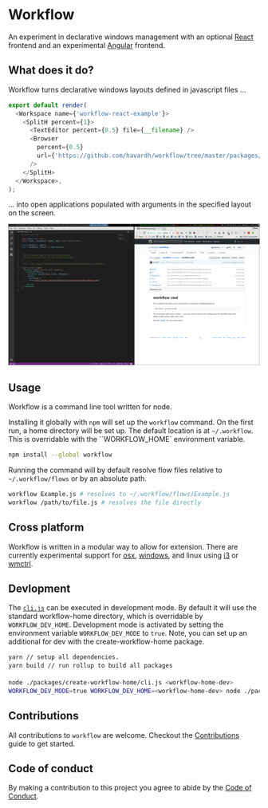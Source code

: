 # Workflow

An experiment in declarative windows management with an optional [React](packages/workflow-react)
frontend and an experimental [Angular](packages/workflow-angular) frontend.

## What does it do?

Workflow turns declarative windows layouts defined in javascript files ...

```javascript
export default render(
  <Workspace name={'workflow-react-example'}>
    <SplitH percent={1}>
      <TextEditor percent={0.5} file={__filename} />
      <Browser
        percent={0.5}
        url={'https://github.com/havardh/workflow/tree/master/packages/workflow-cmd'}
      />
    </SplitH>
  </Workspace>,
);
```

... into open applications populated with arguments in the specified layout on the screen.

![](github/readme-example.png)

## Usage

Workflow is a command line tool written for node.

Installing it globally with `npm` will set up the `workflow` command. On the first run, a home directory
will be set up. The default location is at `~/.workflow`. This is overridable with the ``WORKFLOW_HOME`
environment variable. 
```bash
npm install --global workflow
```

Running the command will by default resolve flow files relative to `~/.workflow/flows` or by
an absolute path.
```bash
workflow Example.js # resolves to ~/.workflow/flows/Example.js
workflow /path/to/file.js # resolves the file directly
```

## Cross platform

Workflow is written in a modular way to allow for extension. There are currently experimental support
for [osx](packages/workflow-wm-osx), [windows](packages/workflow-wm-windows), and linux using 
[i3](packages/workflow-wm-i3) or [wmctrl](packages/workflow-wm-wmctrl).

## Devlopment

The [`cli.js`](packages/workflow/src/cli.js) can be executed in development mode. By default
it will use the standard workflow-home directory, which is overridable by `WORKFLOW_DEV_HOME`.
Development mode is activated by setting the environment variable `WORKFLOW_DEV_MODE` to `true`.
Note, you can set up an additional <workflow-home> for dev with the create-workflow-home package.

```bash
yarn // setup all dependencies. 
yarn build // run rollup to build all packages

node ./packages/create-workflow-home/cli.js <workflow-home-dev>
WORKFLOW_DEV_MODE=true WORKFLOW_DEV_HOME=<workflow-home-dev> node ./packages/workflow/cli.js Example.js
```

## Contributions

All contributions to `workflow` are welcome. Checkout the [Contributions](contributions.md) guide to get started.

## Code of conduct

By making a contribution to this project you agree to abide by the 
[Code of Conduct](code-of-conduct.md).
